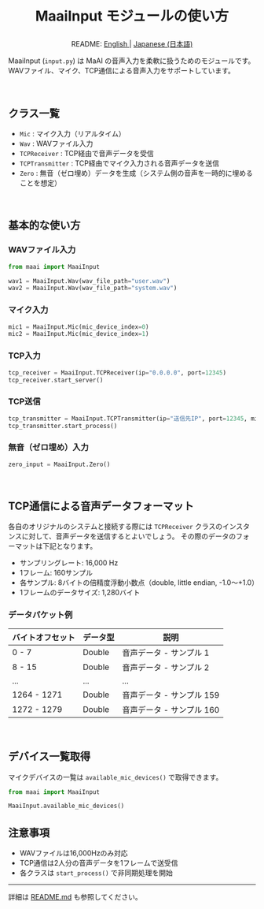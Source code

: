 <h1>
<p align="center">
<b>MaaiInput</b> モジュールの使い方
</p>
</h1>
<p align="center">
README: <a href="input.md">English </a> | <a href="input_JP.md">Japanese (日本語) </a>
</p>

MaaiInput (`input.py`) は MaAI の音声入力を柔軟に扱うためのモジュールです。
WAVファイル、マイク、TCP通信による音声入力をサポートしています。

</br>

## クラス一覧

- `Mic` : マイク入力（リアルタイム）
- `Wav` : WAVファイル入力
- `TCPReceiver` : TCP経由で音声データを受信
- `TCPTransmitter` : TCP経由でマイク入力される音声データを送信
- `Zero` : 無音（ゼロ埋め）データを生成（システム側の音声を一時的に埋めることを想定）

</br>

## 基本的な使い方

### WAVファイル入力
```python
from maai import MaaiInput

wav1 = MaaiInput.Wav(wav_file_path="user.wav")
wav2 = MaaiInput.Wav(wav_file_path="system.wav")
```

### マイク入力
```python
mic1 = MaaiInput.Mic(mic_device_index=0)
mic2 = MaaiInput.Mic(mic_device_index=1)
```

### TCP入力
```python
tcp_receiver = MaaiInput.TCPReceiver(ip="0.0.0.0", port=12345)
tcp_receiver.start_server()
```

### TCP送信
```python
tcp_transmitter = MaaiInput.TCPTransmitter(ip="送信先IP", port=12345, mic_device_index=0)
tcp_transmitter.start_process()
```

### 無音（ゼロ埋め）入力
```python
zero_input = MaaiInput.Zero()
```

</br>

## TCP通信による音声データフォーマット

各自のオリジナルのシステムと接続する際には `TCPReceiver` クラスのインスタンスに対して、音声データを送信するとよいでしょう。
その際のデータのフォーマットは下記となります。

- サンプリングレート: 16,000 Hz
- 1フレーム: 160サンプル
- 各サンプル: 8バイトの倍精度浮動小数点（double, little endian, -1.0～+1.0）
- 1フレームのデータサイズ: 1,280バイト

### データパケット例

| バイトオフセット | データ型 | 説明 |
| ---- | ---- | --- |
| 0 - 7 | Double | 音声データ - サンプル 1 |
| 8 - 15 | Double | 音声データ - サンプル 2 |
| ... | ... | ... |
| 1264 - 1271 | Double | 音声データ - サンプル 159 |
| 1272 - 1279 | Double | 音声データ - サンプル 160 |

</br>

## デバイス一覧取得

マイクデバイスの一覧は `available_mic_devices()` で取得できます。

```python
from maai import MaaiInput

MaaiInput.available_mic_devices()
```

## 注意事項

- WAVファイルは16,000Hzのみ対応
- TCP通信は2人分の音声データを1フレームで送受信
- 各クラスは `start_process()` で非同期処理を開始

---

詳細は [README.md](../README_JP.md) も参照してください。
